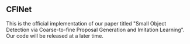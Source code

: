 ## CFINet
This is the official implementation of our paper titled "Small Object Detection via Coarse-to-fine Proposal Generation and Imitation Learning".
Our code will be released at a later time.
